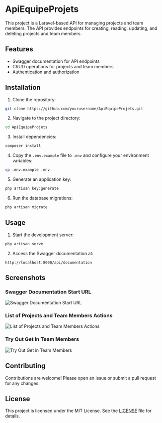 # ApiEquipeProjets

This project is a Laravel-based API for managing projects and team members. The API provides endpoints for creating, reading, updating, and deleting projects and team members.

## Features

-   Swagger documentation for API endpoints
-   CRUD operations for projects and team members
-   Authentication and authorization

## Installation

1. Clone the repository:

```bash
git clone https://github.com/yourusername/ApiEquipeProjets.git
```

2. Navigate to the project directory:

```bash
cd ApiEquipeProjets
```

3. Install dependencies:

```bash
composer install
```

4. Copy the `.env.example` file to `.env` and configure your environment variables:

```bash
cp .env.example .env
```

5. Generate an application key:

```bash
php artisan key:generate
```

6. Run the database migrations:

```bash
php artisan migrate
```

## Usage

1. Start the development server:

```bash
php artisan serve
```

2. Access the Swagger documentation at:

```
http://localhost:8000/api/documentation
```

## Screenshots

### Swagger Documentation Start URL

![Swagger Documentation Start URL](https://github.com/yourusername/ApiEquipeProjets/blob/main/screenshots/first.png)

### List of Projects and Team Members Actions

![List of Projects and Team Members Actions](https://github.com/yourusername/ApiEquipeProjets/blob/main/screenshots/second.png)

### Try Out Get in Team Members

![Try Out Get in Team Members](https://github.com/yourusername/ApiEquipeProjets/blob/main/screenshots/third.png)

## Contributing

Contributions are welcome! Please open an issue or submit a pull request for any changes.

## License

This project is licensed under the MIT License. See the [LICENSE](LICENSE) file for details.
